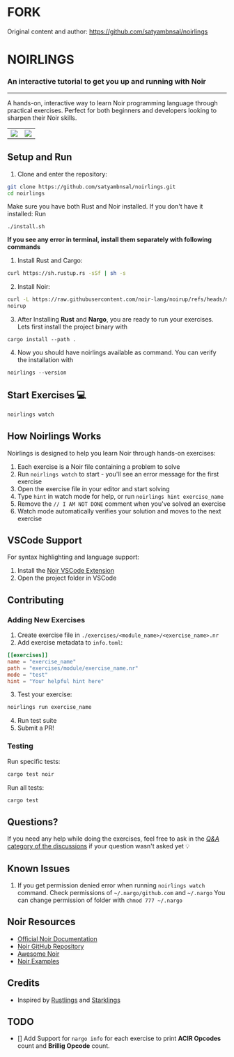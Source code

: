 # FORK
Original content and author: https://github.com/satyambnsal/noirlings

# NOIRLINGS

### An interactive tutorial to get you up and running with Noir

---

A hands-on, interactive way to learn Noir programming language through practical exercises. Perfect for both beginners and developers looking to sharpen their Noir skills.

<table>
  <tr>
    <td>
      <a href="https://twitter.com/intent/follow?screen_name=NoirLang">
         <img src="https://img.shields.io/twitter/follow/NoirLang?label=Follow Noir&style=social" />
      </a >
      </td>
    <td>
        <a href="https://twitter.com/intent/follow?screen_name=satyambnsal">
            <img src="https://img.shields.io/twitter/follow/shrameetweets?label=Follow%20Satyam&style=social" />
        </a>
    </td>
  <tr>
<table>

## Setup and Run

1. Clone and enter the repository:

```sh
git clone https://github.com/satyambnsal/noirlings.git
cd noirlings
```

Make sure you have both Rust and Noir installed. If you don't have it installed:
Run
 ```
 ./install.sh
 ``` 

**If you see any error in terminal, install them separately with following commands**
1. Install Rust and Cargo:

```sh
curl https://sh.rustup.rs -sSf | sh -s
```
2. Install Noir:

```sh
curl -L https://raw.githubusercontent.com/noir-lang/noirup/refs/heads/main/install | bash
noirup
```

3. After Installing **Rust** and **Nargo**, you are ready to run your exercises. Lets first install the project binary with
```
cargo install --path .
```

4. Now you should have noirlings available as command. You can verify the installation with
```
noirlings --version
```


## Start Exercises 💻

```sh
noirlings watch 
```



## How Noirlings Works

Noirlings is designed to help you learn Noir through hands-on exercises:

1. Each exercise is a Noir file containing a problem to solve
2. Run `noirlings watch` to start - you'll see an error message for the first exercise
3. Open the exercise file in your editor and start solving
4. Type `hint` in watch mode for help, or run `noirlings hint exercise_name`
5. Remove the `// I AM NOT DONE` comment when you've solved an exercise
6. Watch mode automatically verifies your solution and moves to the next exercise

## VSCode Support

For syntax highlighting and language support:

1. Install the [Noir VSCode Extension](https://marketplace.visualstudio.com/items?itemName=noir-lang.noir-programming-language)
2. Open the project folder in VSCode

## Contributing

### Adding New Exercises

1. Create exercise file in `./exercises/<module_name>/<exercise_name>.nr`
2. Add exercise metadata to `info.toml`:

```toml
[[exercises]]
name = "exercise_name"
path = "exercises/module/exercise_name.nr"
mode = "test"
hint = "Your helpful hint here"
```

3. Test your exercise:

```sh
noirlings run exercise_name
```

4. Run test suite
5. Submit a PR!

### Testing

Run specific tests:

```sh
cargo test noir
```

Run all tests:

```sh
cargo test
```

## Questions?

If you need any help while doing the exercises, feel free to ask in the [_Q&A_ category of the discussions](https://github.com/satyambnsal/noirlings/discussions/) if your question wasn't asked yet 💡


## Known Issues

1. If you get permission denied error when running `noirlings watch` command. Check permissions of `~/.nargo/github.com` and `~/.nargo` 
You can change permission of folder with `chmod 777 ~/.nargo` 

## Noir Resources

- [Official Noir Documentation](https://noir-lang.org/docs)
- [Noir GitHub Repository](https://github.com/noir-lang/noir)
- [Awesome Noir](https://github.com/noir-lang/awesome-noir)
- [Noir Examples](https://github.com/noir-lang/noir/tree/master/examples)

## Credits

- Inspired by [Rustlings](https://github.com/rust-lang/rustlings) and [Starklings](https://github.com/shramee/starklings-cairo1)


## TODO
- [] Add Support for `nargo info` for each exercise to print **ACIR Opcodes** count and **Brillig Opcode** count.
